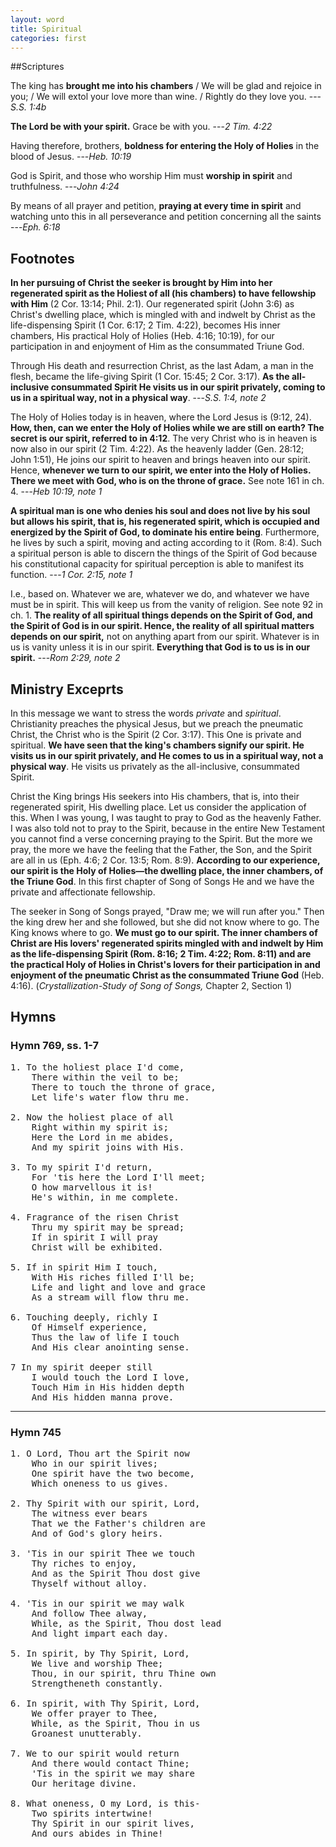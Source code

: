 ```yaml
---
layout: word
title: Spiritual
categories: first
---
```


##Scriptures

The king has **brought me into his chambers** / We will be glad and rejoice in you; / We will extol your love more than wine. / Rightly do they love you.
---_S.S. 1:4b_ 

**The Lord be with your spirit.** Grace be with you.
---_2 Tim. 4:22_

Having therefore, brothers, **boldness for entering the Holy of Holies** in the blood of Jesus.
---_Heb. 10:19_

God is Spirit, and those who worship Him must **worship in spirit** and truthfulness.
---_John 4:24_

By means of all prayer and petition, **praying at every time in spirit** and watching unto this in all perseverance and petition concerning all the saints
---_Eph. 6:18_

## Footnotes

**In her pursuing of Christ the seeker is brought by Him into her regenerated spirit as the Holiest of all (his chambers) to have fellowship with Him** (2 Cor. 13:14; Phil. 2:1). Our regenerated spirit (John 3:6) as Christ's dwelling place, which is mingled with and indwelt by Christ as the life-dispensing Spirit (1 Cor. 6:17; 2 Tim. 4:22), becomes His inner chambers, His practical Holy of Holies (Heb. 4:16; 10:19), for our participation in and enjoyment of Him as the consummated Triune God.

Through His death and resurrection Christ, as the last Adam, a man in the flesh, became the life-giving Spirit (1 Cor. 15:45; 2 Cor. 3:17). **As the all-inclusive consummated Spirit He visits us in our spirit privately, coming to us in a spiritual way, not in a physical way**.
---_S.S. 1:4, note 2_

The Holy of Holies today is in heaven, where the Lord Jesus is (9:12, 24). **How, then, can we enter the Holy of Holies while we are still on earth? The secret is our spirit, referred to in 4:12**. The very Christ who is in heaven is now also in our spirit (2 Tim. 4:22). As the heavenly ladder (Gen. 28:12; John 1:51), He joins our spirit to heaven and brings heaven into our spirit. Hence, **whenever we turn to our spirit, we enter into the Holy of Holies. There we meet with God, who is on the throne of grace.** See note 161 in ch. 4.
---_Heb 10:19, note 1_

**A spiritual man is one who denies his soul and does not live by his soul but allows his spirit, that is, his regenerated spirit, which is occupied and energized by the Spirit of God, to dominate his entire being**. Furthermore, he lives by such a spirit, moving and acting according to it (Rom. 8:4). Such a spiritual person is able to discern the things of the Spirit of God because his constitutional capacity for spiritual perception is able to manifest its function.
---_1 Cor. 2:15, note 1_

I.e., based on. Whatever we are, whatever we do, and whatever we have must be in spirit. This will keep us from the vanity of religion. See note 92 in ch. 1. **The reality of all spiritual things depends on the Spirit of God, and the Spirit of God is in our spirit. Hence, the reality of all spiritual matters depends on our spirit,** not on anything apart from our spirit. Whatever is in us is vanity unless it is in our spirit. **Everything that God is to us is in our spirit.**
---_Rom 2:29, note 2_

## Ministry Exceprts

In this message we want to stress the words _private_ and _spiritual_. Christianity preaches the physical Jesus, but we preach the pneumatic Christ, the Christ who is the Spirit (2 Cor. 3:17). This One is private and spiritual. **We have seen that the king's chambers signify our spirit. He visits us in our spirit privately, and He comes to us in a spiritual way, not a physical way**. He visits us privately as the all-inclusive, consummated Spirit.

Christ the King brings His seekers into His chambers, that is, into their regenerated spirit, His dwelling place. Let us consider the application of this. When I was young, I was taught to pray to God as the heavenly Father. I was also told not to pray to the Spirit, because in the entire New Testament you cannot find a verse concerning praying to the Spirit. But the more we pray, the more we have the feeling that the Father, the Son, and the Spirit are all in us (Eph. 4:6; 2 Cor. 13:5; Rom. 8:9). **According to our experience, our spirit is the Holy of Holies—the dwelling place, the inner chambers, of the Triune God**. In this first chapter of Song of Songs He and we have the private and affectionate fellowship.

The seeker in Song of Songs prayed, "Draw me; we will run after you." Then the king drew her and she followed, but she did not know where to go. The King knows where to go. **We must go to our spirit. The inner chambers of Christ are His lovers' regenerated spirits mingled with and indwelt by Him as the life-dispensing Spirit (Rom. 8:16; 2 Tim. 4:22; Rom. 8:11) and are the practical Holy of Holies in Christ's lovers for their participation in and enjoyment of the pneumatic Christ as the consummated Triune God** (Heb. 4:16). (_Crystallization-Study of Song of Songs,_ Chapter 2, Section 1)

## Hymns

### Hymn 769, ss. 1-7

<pre>
1. To the holiest place I'd come,
    There within the veil to be;
    There to touch the throne of grace,
    Let life's water flow thru me.

2. Now the holiest place of all
    Right within my spirit is;
    Here the Lord in me abides,
    And my spirit joins with His.

3. To my spirit I'd return,
    For 'tis here the Lord I'll meet;
    O how marvellous it is!
    He's within, in me complete.

4. Fragrance of the risen Christ
    Thru my spirit may be spread;
    If in spirit I will pray
    Christ will be exhibited.

5. If in spirit Him I touch,
    With His riches filled I'll be;
    Life and light and love and grace
    As a stream will flow thru me.

6. Touching deeply, richly I
    Of Himself experience,
    Thus the law of life I touch
    And His clear anointing sense.

7 In my spirit deeper still
    I would touch the Lord I love,
    Touch Him in His hidden depth
    And His hidden manna prove.
</pre>

---

### Hymn 745
<pre>
1. O Lord, Thou art the Spirit now
    Who in our spirit lives;
    One spirit have the two become,
    Which oneness to us gives.

2. Thy Spirit with our spirit, Lord,
    The witness ever bears
    That we the Father's children are
    And of God's glory heirs.

3. 'Tis in our spirit Thee we touch
    Thy riches to enjoy,
    And as the Spirit Thou dost give
    Thyself without alloy.

4. 'Tis in our spirit we may walk
    And follow Thee alway,
    While, as the Spirit, Thou dost lead
    And light impart each day.

5. In spirit, by Thy Spirit, Lord,
    We live and worship Thee;
    Thou, in our spirit, thru Thine own
    Strengtheneth constantly.

6. In spirit, with Thy Spirit, Lord,
    We offer prayer to Thee,
    While, as the Spirit, Thou in us
    Groanest unutterably.

7. We to our spirit would return
    And there would contact Thine;
    'Tis in the spirit we may share
    Our heritage divine.

8. What oneness, O my Lord, is this-
    Two spirits intertwine!
    Thy Spirit in our spirit lives,
    And ours abides in Thine!
</pre>
